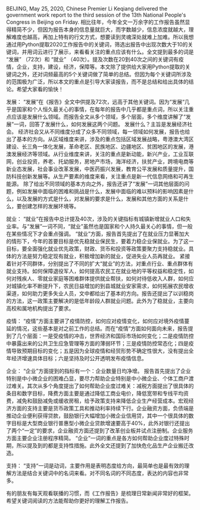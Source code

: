 BEIJING, May 25, 2020, Chinese Premier Li Keqiang delivered the government work report to the third session of the 13th National People's Congress in Beijing on Friday.
相比往年，今年全文一万余字的工作报告虽然显得精简不少，但因为报告本身的信息量就巨大，而字数越少，信息浓度就越大，理解难度也越高，再加上特有的行文方式，想要读到灵魂深处就难上加难。所以我想通过用Python提取2020工作报告中的关键词，筛选出报告中出现次数大于10的关键词，并用词云进行了展示，来看看关注的重点应该有什么。全文提到最多的词是 “发展” （72次）和 “就业” （40次）。提及次数在20到40次之间的关键词有疫情，企业，支持，建设，经济，保障等。本文除了提供给大家用Python提取的关键词之外，还对词频最高的5个关键词做了简单的总结。但因为每个关键词所涉及的范围极为广泛，所以本文的重点是引导大家读报告，而不是总结和给出具体的结论。希望大家看的愉快！

发展： 
“发展”在《报告》全文中供提及72次，远高于其他关键词。因为“发展“几乎是国家和个人恒久最关心的事情，在每年的报告中几乎都是重点词，所以关注重点应该是发展什么领域。而报告全文从多个领域，多个层面，多个维度讲解了“发展”一词，回答了发展什么，如何发展这两个问题。
发展什么？主旨是发展经济社会。
经济社会又从不同维度分成了众多不同领域，每一领域如何发展，报告也给出了基本的方向。从区域维度来讲，涉及的重点包括区域发展战略，粤港澳大湾区建设、长三角一体化发展，革命老区、民族地区、边疆地区、贫困地区的发展，港澳发展经济等领域。从行业维度来讲，关注的重点是新动能，新兴产业，工业互联网，创业投资，养老、托幼服务，房地产市场，海洋经济，扶贫产业，跨境电商等新业态发展，社会事业改革发展，中医药振兴发展，教育公平发展和质量提升，国防科技创新发展等。从生产要素的维度来看，关注重点是新一代信息网络和可再生能源。
除了给出不同领域的基本方向之外，报告还讲了“发展”一词其他层面的问题，例如发展中面临的困难和挑战是什么，发展中面临的难以预料的影响因素是什么，以及发展的方式是什么，对发展的要求是什么，发展和其他方面的关系是什么，要创建怎样的发展环境等。

就业： 
“就业“在报告中总计提及40次，涉及的关键指标有城镇新增就业人口和失业率。与“发展”一词不同，“就业”虽然也是国家和个人持久最关心的事情，但一般在某些情况下才会重点强调。
“就业”方面，报告首先提出了在就业压力显著加大的情形下，今年的首要目标是优先稳就业保民生，要着力稳企业保就业。为了这一目标，要全面强化就业优先政策，财政、货币和投资等政策要聚力支持稳就业。具体的方法是努力稳定现有就业，积极增加新的就业，促进失业人员再就业。
紧接着针对不同群体，分别提出了不同的扩大“就业”的方法，对重点行业、重点群体有就业支持。如何保障退役军人，如何提高农民工在就业地的平等权益和稳定性，如何对残疾人、零就业家庭等困难群体提供就业帮扶，如何对待低收入人群，如何应对城镇化率不断提升下，农民日益增加的到县城就业安家需求，如何拓展农民增收渠道，如何助力更多失业人员，文中都给出了基本的方向。报告还提出了以训稳岗的方法，这一政策主要解决的是低年龄段人群就业问题。此外为了稳就业，主要向高校和属地机构提出了要求。


疫情： 
“疫情”方面主要讲了疫情防控，如何应对疫情变化，如何应对境外疫情蔓延的情况，这些基本是对之前工作的总结。而在“疫情”方面如何面向未来，报告提到了几个层面：一是受疫情的冲击，世界经济和国际市场如何变化；二是疫情防控中暴露出来的公共卫生应急管理等方面的薄弱环节；三是疫情防控常态化；四是疫情导致预期目标的变化；五是因为全球疫情和经贸形势不确定性很大，没有提出全年经济增速具体目标；六是坚持及时公开透明发布疫情信息。

企业： 
“企业”方面提到的指标有一个：企业数量日均净增。
报告首先提出了企业特别是中小微企业的困难凸显，要尽力帮助企业特别是中小微企业、个体工商户渡过难关。其次从多个角度提出了如何帮助企业度过难关：减税方面提出了很具体的条目和数字目标，降费方面主要是通过降低工商业电价，降低宽带和专线平均资费，减免和鼓励减免或缓收房租，给予政策支持来降低企业生产经营成本。宏观经济方面的支持主要是货币政策工具和推动利率持续下行。企业融资方面，负债端是推动企业便利获得贷款，鼓励银行大幅增加小微企业信用贷，其中一个很具体的数字目标是大型商业银行普惠型小微企业贷款增速要高于40%，此外对银行还提出了两个“一定”的要求，企业融资方面还提到了改革创业板并试点注册制。企业服务方面主要企业注册程序精简。
“企业”一词的重点是各方如何帮助企业度过特殊时期，所以提及到的都是支持性措施。此外全文还提到了加快危化品生产企业搬迁改造。

支持： 
“支持“一词是动词，主要作用是表明态度给方向，最简单也是最有效的理解方法是结合关键词中的名词来看。对不同名词的不同态度，表达的内容也非常多。

有的朋友有每天观看联播的习惯，而《工作报告》是梳理日常新闻非常好的框架。希望关键词阅读的方法能帮助你更好的理解工作报告。

